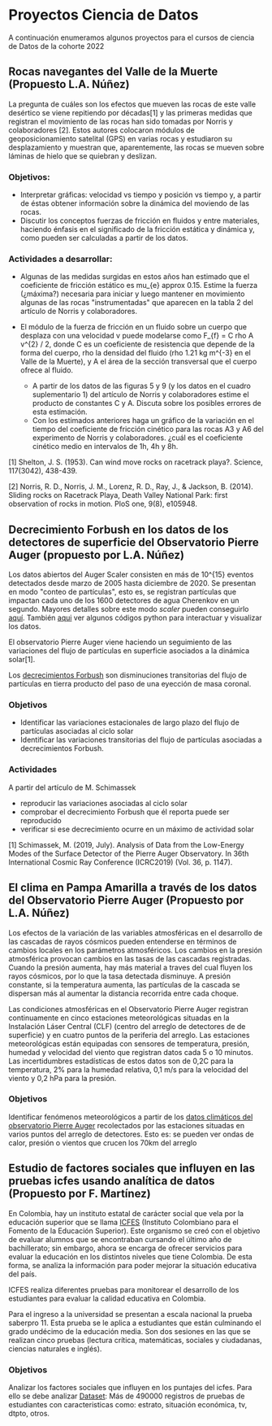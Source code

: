 # Proyectos Ciencia de Datos

A continuación enumeramos algunos proyectos para el cursos de ciencia de Datos de la cohorte 2022

## Rocas navegantes del Valle de la Muerte (Propuesto L.A. Núñez)
 La pregunta de cuáles son los efectos que mueven las rocas de este valle desértico se viene repitiendo por décadas[1] y las primeras medidas que registran el movimiento de las rocas han sido tomadas por Norris y colaboradores [2]. Estos autores colocaron módulos de geoposicionamiento satelital (GPS) en varias rocas y estudiaron su desplazamiento y muestran que, aparentemente, las rocas se mueven sobre láminas de hielo que se quiebran y deslizan.

### Objetivos:
- Interpretar gráficas: velocidad vs tiempo y posición vs tiempo y, a partir de éstas obtener información sobre la dinámica del moviendo de las rocas.
- Discutir los conceptos fuerzas de fricción en fluidos y entre materiales, haciendo énfasis en el significado de la fricción estática y dinámica y, como pueden ser calculadas a partir de los datos.


### Actividades a desarrollar:
+ Algunas de las medidas surgidas en estos años han estimado que el coeficiente de fricción estático es mu_{e} approx 0.15. Estime la fuerza (¿máxima?) necesaria para iniciar y luego mantener en movimiento algunas de las rocas "instrumentadas" que aparecen en la tabla 2 del artículo de Norris y colaboradores.

+ El módulo de la fuerza de fricción en un fluido sobre un cuerpo que desplaza con una velocidad v puede modelarse como F_{f} = C rho A v^{2} / 2, donde C es un coeficiente de resistencia que depende de la forma del cuerpo, rho la densidad del fluido (rho 1.21 kg m^{-3} en el Valle de la Muerte), y A el área de la sección transversal que el cuerpo ofrece al fluido.
    + A partir de los datos de las figuras 5 y 9 (y los datos en el cuadro suplementario 1) del artículo de Norris y colaboradores estime el producto de constantes C y A. Discuta sobre los posibles errores de esta estimación.
    + Con los estimados anteriores haga un gráfico de la variación en el tiempo del coeficiente de fricción cinético para las rocas A3 y A6 del experimento de Norris y colaboradores. ¿cuál es el coeficiente cinético medio en intervalos de 1h, 4h y 8h.

[1] Shelton, J. S. (1953). Can wind move rocks on racetrack playa?. Science, 117(3042), 438-439.

[2] Norris, R. D., Norris, J. M., Lorenz, R. D., Ray, J., & Jackson, B. (2014). Sliding rocks on Racetrack Playa, Death Valley National Park: first observation of rocks in motion. PloS one, 9(8), e105948.

## Decrecimiento Forbush en los datos de los detectores de superficie del Observatorio Pierre Auger (propuesto por L.A. Núñez)

Los datos abiertos del Auger Scaler consisten en más de 10^{15} eventos detectados desde marzo de 2005 hasta diciembre de 2020. Se presentan en modo "conteo de partículas", esto es, se registran partículas que impactan cada uno de los 1600 detectores de agua Cherenkov en un segundo. Mayores detalles sobre este modo *scaler* pueden conseguirlo [aquí](https://opendata.auger.org/data.php). También [aqui](https://opendata.auger.org/analysis.php)  ver algunos códigos python para interactuar y visualizar los datos.

El observatorio Pierre Auger viene haciendo un seguimiento de las variaciones del flujo de partículas en superficie asociados a la dinámica solar[1].

Los [decrecimientos Forbush](https://en.wikipedia.org/wiki/Forbush_decrease#:~:text=A%20Forbush%20decrease%20is%20a,cosmic%20rays%20away%20from%20Earth) son disminuciones transitorias del flujo de partículas en tierra producto del paso de una eyección de masa coronal.


### Objetivos
+ Identificar las variaciones estacionales de largo plazo del flujo de partículas asociadas al ciclo solar
+ Identificar las variaciones transitorias del flujo de partículas asociadas a decrecimientos Forbush.

### Actividades
A partir del artículo de M. Schimassek
+ reproducir las variaciones asociadas al ciclo solar
+ comprobar el decrecimiento Forbush que él reporta puede ser reproducido
+ verificar si ese decrecimiento ocurre en un máximo de actividad solar  

[1] Schimassek, M. (2019, July). Analysis of Data from the Low-Energy Modes of the Surface Detector of the Pierre Auger Observatory. In 36th International Cosmic Ray Conference (ICRC2019) (Vol. 36, p. 1147).

## El clima en Pampa Amarilla a través de los datos del Observatorio Pierre Auger (Propuesto por L.A. Núñez)

Los efectos de la variación de las variables atmosféricas en el desarrollo de las cascadas de rayos cósmicos pueden entenderse en términos de cambios locales en los parámetros atmosféricos. Los cambios en la presión atmosférica provocan cambios en las tasas de las cascadas registradas. Cuando la presión aumenta, hay más material a traves del cual fluyen los rayos cósmicos, por lo que la tasa detectada disminuye. A presión constante, si la temperatura aumenta, las partículas de la cascada se dispersan más al aumentar la distancia recorrida entre cada choque.

Las condiciones atmosféricas en el Observatorio Pierre Auger registran continuamente en cinco estaciones meteorológicas situadas en la Instalación Láser Central (CLF) (centro del arreglo de detectores de de superficie) y en cuatro puntos de la periferia del arreglo. Las estaciones meteorológicas están equipadas con sensores de temperatura, presión, humedad y velocidad del viento que registran datos cada 5 o 10 minutos. Las incertidumbres estadísticas de estos datos son de 0,2C para la temperatura, 2% para la humedad relativa, 0,1 m/s para la velocidad del viento y 0,2 hPa para la presión.

### Objetivos
Identificar fenómenos meteorológicos a partir de los [datos climáticos del observatorio Pierre Auger](https://opendata.auger.org/data.php) recolectados por las estaciones situadas en varios puntos del arreglo de detectores. Esto es: se pueden ver ondas de calor, presión o vientos que crucen los 70km del arreglo  


## Estudio de factores sociales que influyen en las pruebas icfes usando analítica de datos (Propuesto por F. Martínez)
En Colombia, hay un instituto estatal de carácter social que vela por la educación superior que se llama [ICFES](https://icfescolombia.co) (Instituto Colombiano para el Fomento de la Educación Superior). Este organismo se creó con el objetivo de evaluar alumnos que se encontraban cursando el último año de bachillerato; sin embargo, ahora se encarga de ofrecer servicios para evaluar la educación en los distintos niveles que tiene Colombia. De esta forma, se analiza la información para poder mejorar la situación educativa del país.

ICFES realiza diferentes pruebas para monitorear el desarrollo de los estudiantes para evaluar la calidad educativa en Colombia.

Para el ingreso a la universidad se presentan a escala nacional la prueba saberpro 11. Esta prueba se le aplica a estudiantes que están culminando el grado undécimo de la educación media. Son dos sesiones en las que se realizan cinco pruebas (lectura crítica, matemáticas, sociales y ciudadanas, ciencias naturales e inglés).

### Objetivos
Analizar los factores sociales que influyen en los puntajes del icfes. Para ello se debe analizar [Dataset](https://drive.google.com/file/d/1dHWqLxinhEdfGSKp2bWCbWRTLXdgkIwE/view?usp=sharing): Más de 490000 registros de pruebas de estudiantes con caracteristicas como: estrato, situación económica, tv, dtpto, otros.

